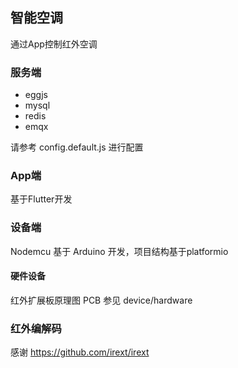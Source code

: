 ## 智能空调

通过App控制红外空调

### 服务端

* eggjs
* mysql
* redis
* emqx

请参考 config.default.js 进行配置


### App端

基于Flutter开发    


### 设备端

Nodemcu 基于 Arduino 开发，项目结构基于platformio


#### 硬件设备
红外扩展板原理图 PCB 参见 device/hardware


### 红外编解码

感谢 https://github.com/irext/irext



